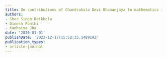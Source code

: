 ```yaml
---
title: On contributions of Chandrakala Devi Dhananjaya to mathematics in Nepal
authors:
- Sher Singh Raikhola
- Dinesh Panthi
- Kanhaiya Jha
date: '2020-01-01'
publishDate: '2023-12-17T15:52:35.148919Z'
publication_types:
- article-journal
---
```

